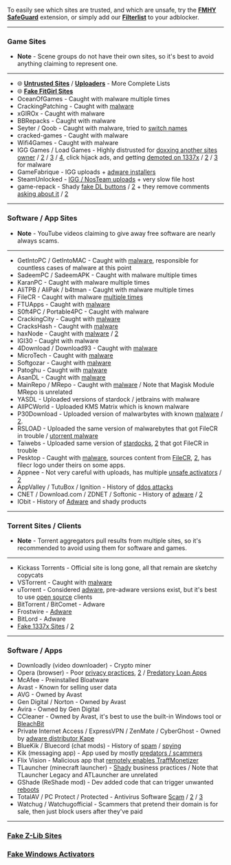 To easily see which sites are trusted, and which are unsafe, try the **[FMHY SafeGuard](https://github.com/fmhy/FMHY-SafeGuard)** extension, or simply add our **[Filterlist](https://github.com/fmhy/FMHYFilterlist)** to your adblocker.

***

### Game Sites

* **Note** - Scene groups do not have their own sites, so it's best to avoid anything claiming to represent one.

***

* 🌐 **[Untrusted Sites](https://rentry.org/pgames#untrusted-sites)** / **[Uploaders](https://rentry.org/pgames#untrusted-uploaders)** - More Complete Lists
* 🌐 **[Fake FitGirl Sites](https://rentry.co/FakeFitgirlwebsites)**
* OceanOfGames - Caught with malware multiple times
* CrackingPatching - Caught with [malware](https://redd.it/qy6z3c)
* xGIROx - Caught with malware
* BBRepacks - Caught with malware
* Seyter / Qoob - Caught with malware, tried to [switch names](https://rentry.co/qoobrepacker)
* cracked-games - Caught with malware
* Wifi4Games - Caught with malware
* IGG Games / Load Games - Highly distrusted for [doxxing another sites owner](https://i.ibb.co/3sHJb6R/image.png) / [2](https://i.ibb.co/kBVkW7s/image.png) / [3](https://i.ibb.co/fGF6PJ5/GHnCVKi.png) / [4](https://imgur.com/a/jg9mLIa), click hijack ads, and getting [demoted on 1337x](https://i.imgur.com/MwAYARu.png) / [2](https://i.ibb.co/39WDrb0m/image.png) / [3](https://www.reddit.com/r/PiratedGames/comments/muc5wz/comment/gv4wfqq/) for malware
* GameFabrique - IGG uploads + [adware installers](https://rentry.co/GameFabrique_Adware/)
* SteamUnlocked - [IGG / NosTeam uploads](https://i.ibb.co/VgW2ymY/YUnRNpN.png) + very slow file host
* game-repack - Shady [fake DL buttons](https://i.ibb.co/tqZSG9M/image.png) / [2](https://i.imgur.com/fbJ16Yq.png) + they remove comments [asking about it](https://i.ibb.co/2qGQQjT/40hzLVh.png) / [2](https://i.imgur.com/40hzLVh.png)

***

### Software / App Sites

* **Note** - YouTube videos claiming to give away free software are nearly always scams.

***

* GetIntoPC / GetIntoMAC - Caught with [malware](https://www.virustotal.com/gui/file/5af9e89a7bfcfcae1c75de6acb7194b667d13776b61e79ea8aeab95f0af76bc7/), responsible for countless cases of malware at this point
* SadeemPC / SadeemAPK - Caught with malware multiple times
* KaranPC - Caught with malware multiple times
* AliTPB / AliPak / b4tman - Caught with malware multiple times
* FileCR - Caught with malware [multiple times](https://pastebin.com/ky5KMGz2)
* FTUApps - Caught with [malware](https://redd.it/120xk62)
* S0ft4PC / Portable4PC - Caught with malware
* CrackingCity - Caught with [malware](https://tria.ge/241021-kfvhhsydpl/behavioral1)
* CracksHash - Caught with [malware](https://redd.it/lklst7)
* haxNode - Caught with [malware](https://rentry.org/scurvy_malware) / [2](https://www.virustotal.com/gui/file/e6318aa4432c304b234df65f5d87bf2577b930ed68ac7e68efcb76b465dc0784)
* IGI30 - Caught with malware
* 4Download / Download93 - Caught with [malware](https://tria.ge/250116-pcl47azkfw)
* MicroTech - Caught with [malware](https://tria.ge/250116-qxj11atmdl)
* Softgozar - Caught with [malware](https://tria.ge/250116-ra8aravjfr)
* Patoghu - Caught with [malware](https://tria.ge/250116-rrdsgavjbs)
* AsanDL - Caught with [malware](https://tria.ge/250117-gac5havkaj/)
* MainRepo / MRepo - Caught with [malware](https://rentry.co/zu3i6) / Note that Magisk Module MRepo is unrelated
* YASDL - Uploaded versions of stardock / jetbrains with malware
* AllPCWorld - Uploaded KMS Matrix which is known malware
* P30Download - Uploaded version of malwarbytes with known [malware](https://www.virustotal.com/gui/file/01b3bf3f65832f1e9e59ee76964dcf01ac928e51588192607d43319ff070a719) / [2](https://tria.ge/250830-kx75yadp6z/behavioral1). 
* RSLOAD - Uploaded the same version of malwarebytes that got FileCR in trouble / [utorrent malware](https://i.ibb.co/QXrCfqQ/Untitled.png)
* Taiwebs - Uploaded same version of [stardocks](https://pastebin.com/nPjVKYM9), [2](https://imgur.com/a/aeLoaTS) that got FileCR in trouble
* Pesktop - Caught with [malware](https://tria.ge/250116-nwnxfszkdq), sources content from [FileCR](https://ibb.co/1KjkKVR), [2](https://imgur.com/a/VS4w6ag), has filecr logo under theirs on some apps.
* Appnee - Not very careful with uploads, has multiple [unsafe activators](https://i.imgur.com/ZwjYBfr.png) / [2](https://i.ibb.co/7jKVtSR/ZwjYBfr.png)
* AppValley / TutuBox / Ignition - History of [ddos attacks](https://github.com/fmhy/edit/pull/307)
* CNET / Download.com / ZDNET / Softonic - History of [adware](https://www.reddit.com/r/software/comments/9s7wyb/whats_the_deal_with_sites_like_cnet_softonic_and/e8mtye9/) / [2](https://ibb.co/tLc5KR7)
* IObit - History of [Adware](https://www.malwarebytes.com/blog/detections/pup-iobit) and shady products

***

### Torrent Sites / Clients

* **Note** - Torrent aggregators pull results from multiple sites, so it's recommended to avoid using them for software and games.

***

* Kickass Torrents - Official site is long gone, all that remain are sketchy copycats
* VSTorrent - Caught with [malware](https://redd.it/x66rz2)
* uTorrent - Considered [adware](https://www.theverge.com/2015/3/6/8161251/utorrents-secret-bitcoin-miner-adware-malware), pre-adware versions exist, but it's best to use [open source](https://www.reddit.com/r/FREEMEDIAHECKYEAH/wiki/torrent#wiki_.25BA_torrent_clients) clients
* BitTorrent / BitComet - Adware
* Frostwire - [Adware](https://www.virustotal.com/gui/file/6a501792717fd86635d80fb258979b823fd53000c6d683904e2fb2407f1706fd)
* BitLord - Adware
* [Fake 1337x Sites](https://i.ibb.co/2YHqHmVW/image.png) / [2](https://i.imgur.com/gFZjaVh.png)

***

### Software / Apps

* Downloadly (video downloader) - Crypto miner
* Opera (browser) - Poor [privacy practices](https://www.kuketz-blog.de/opera-datensendeverhalten-desktop-version-browser-check-teil13/), [2](https://stellular.net/noopera) / [Predatory Loan Apps](https://www.androidpolice.com/2020/01/21/opera-predatory-loans/)
* McAfee - Preinstalled Bloatware
* Avast - Known for selling user data
* AVG - Owned by Avast
* Gen Digital / Norton - Owned by Avast
* Avira - Owned by Gen Digital
* CCleaner - Owned by Avast, it's best to use the built-in Windows tool or [BleachBit](https://www.bleachbit.org/)
* Private Internet Access / ExpressVPN / ZenMate / CyberGhost - Owned by [adware distributor Kape](https://redd.it/q3lepv)
* BlueKik / Bluecord (chat mods) - History of [spam](https://redd.it/12h2v6n) / [spying](https://rentry.co/tvrnw)
* Kik (messaging app) - App used by mostly [predators / scammers](https://youtu.be/9sPaJxRmIPc)
* Flix Vision - Malicious app that [remotely enables TraffMonetizer](https://github.com/fmhy/edit/issues/2835)
* TLauncher (minecraft launcher) - [Shady](https://redd.it/zmzzrt) business practices / Note that TLauncher Legacy and ATLauncher are unrelated
* GShade (ReShade mod) - Dev added code that can trigger unwanted [reboots](https://rentry.co/GShade_notice)
* TotalAV / PC Protect / Protected - Antivirus Software [Scam](https://www.malwarebytes.com/blog/detections/pup-optional-totalav) / [2](https://www.malwarebytes.com/blog/detections/pup-optional-pcprotect) / [3](https://youtu.be/PcS3EozgyhI)
* Watchug / Watchugofficial - Scammers that pretend their domain is for sale, then just block users after they've paid

***

### [Fake Z-Lib Sites](https://www.reddit.com/r/zlibrary/wiki/index/scamsites/)

### [Fake Windows Activators](https://pastebin.com/gCmWs2GR)
